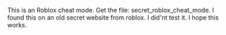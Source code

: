 This is an Roblox cheat mode.
Get the file: secret_roblox_cheat_mode.
I found this on an old secret website from roblox.
I did'nt test it.
I hope this works.

